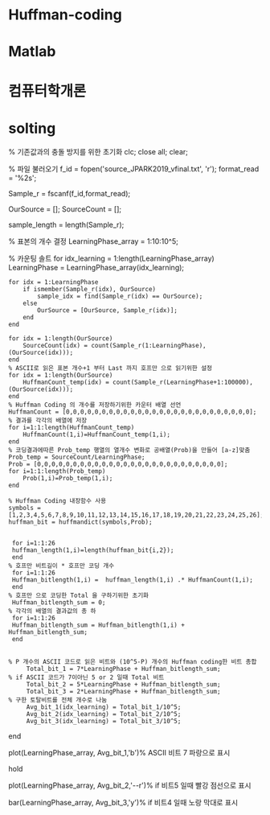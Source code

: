 # Huffman-coding
# Matlab
# 컴퓨터학개론
# solting


% 기존값과의 충돌 방지를 위한 초기화
clc; close all; clear; 

% 파일 불러오기
f_id = fopen('source_JPARK2019_vfinal.txt', 'r');
format_read = '%2s';

Sample_r = fscanf(f_id,format_read);

OurSource = [];
SourceCount = [];

sample_length = length(Sample_r);

% 표본의 개수 결정
LearningPhase_array = 1:10:10^5;

% 카운팅 솔트
for idx_learning = 1:length(LearningPhase_array)
    LearningPhase = LearningPhase_array(idx_learning);
    
    for idx = 1:LearningPhase
        if ismember(Sample_r(idx), OurSource)
            sample_idx = find(Sample_r(idx) == OurSource);
        else
            OurSource = [OurSource, Sample_r(idx)];
        end
    end
    
    for idx = 1:length(OurSource)
        SourceCount(idx) = count(Sample_r(1:LearningPhase), (OurSource(idx)));
    end
    % ASCII로 읽은 표본 개수+1 부터 Last 까지 호프만 으로 읽기위한 설정
    for idx = 1:length(OurSource)
        HuffmanCount_temp(idx) = count(Sample_r(LearningPhase+1:100000), (OurSource(idx)));
    end
    % Huffman Coding 의 개수를 저장하기위한 카운터 배열 선언
    HuffmanCount = [0,0,0,0,0,0,0,0,0,0,0,0,0,0,0,0,0,0,0,0,0,0,0,0,0,0];
    % 결과를 각각의 배열에 저장
    for i=1:1:length(HuffmanCount_temp)
        HuffmanCount(1,i)=HuffmanCount_temp(1,i);
    end
    % 코딩결과에따른 Prob_temp 행열의 열개수 변화로 공배열(Prob)을 만들어 [a-z]맞춤
    Prob_temp = SourceCount/LearningPhase;
    Prob = [0,0,0,0,0,0,0,0,0,0,0,0,0,0,0,0,0,0,0,0,0,0,0,0,0,0];
    for i=1:1:length(Prob_temp)
        Prob(1,i)=Prob_temp(1,i);
    end
    
    % Huffman Coding 내장함수 사용
    symbols = [1,2,3,4,5,6,7,8,9,10,11,12,13,14,15,16,17,18,19,20,21,22,23,24,25,26];
    huffman_bit = huffmandict(symbols,Prob);
    

     for i=1:1:26
  	 huffman_length(1,i)=length(huffman_bit{i,2});
     end
    % 호프만 비트길이 * 호프만 코딩 개수
     for i=1:1:26
     Huffman_bitlength(1,i) =  huffman_length(1,i) .* HuffmanCount(1,i);
     end
    % 호프만 으로 코딩한 Total 을 구하기위한 초기화
     Huffman_bitlength_sum = 0;
    % 각각의 배열의 결과값의 총 하
     for i=1:1:26
     Huffman_bitlength_sum = Huffman_bitlength(1,i) + Huffman_bitlength_sum;
     end
     
    
    % P 개수의 ASCII 코드로 읽은 비트와 (10^5-P) 개수의 Huffman coding한 비트 총합 
         Total_bit_1 = 7*LearningPhase + Huffman_bitlength_sum;
    % if ASCII 코드가 7이아닌 5 or 2 일때 Total 비트
         Total_bit_2 = 5*LearningPhase + Huffman_bitlength_sum;
         Total_bit_3 = 2*LearningPhase + Huffman_bitlength_sum;
    % 구한 토탈비트를 전체 개수로 나눔
         Avg_bit_1(idx_learning) = Total_bit_1/10^5;
         Avg_bit_2(idx_learning) = Total_bit_2/10^5;
         Avg_bit_3(idx_learning) = Total_bit_3/10^5;
    
end


 plot(LearningPhase_array, Avg_bit_1,'b')% ASCII 비트 7 파랑으로 표시
 
 hold
 
 plot(LearningPhase_array, Avg_bit_2,'--r')% if 비트5 일때 빨강 점선으로 표시
 
 bar(LearningPhase_array, Avg_bit_3,'y')% if 비트4 일때 노랑 막대로 표시
 
